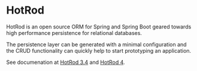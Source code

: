 # HotRod 

HotRod is an open source ORM for Spring and Spring Boot geared towards high performance persistence for relational databases.

The persistence layer can be generated with a minimal configuration and the CRUD functionality can quickly help to start 
prototyping an application.

See documenation at [HotRod 3.4](./hotrod-project/docs/docs-3.4/README.md) and [HotRod 4](./hotrod-project/docs/docs-4/README.md).

